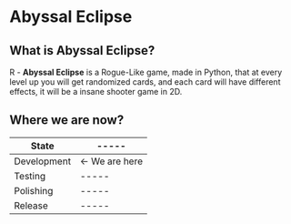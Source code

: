 # Abyssal Eclipse

## What is Abyssal Eclipse?
R - **Abyssal Eclipse** is a Rogue-Like game, made in Python, that at every level up you will get randomized cards, and each card will have different effects, it will be a insane shooter game in 2D.

## Where we are now?
<table>
    <thead>
        <tr>
            <th>State</th>
            <th>-----</th>
        </tr>
    </thead>
    <tbody>
        <tr>
            <td>Development</td>
            <td> ← We are here</td>
        </tr>
        <tr>
            <td>Testing</td>
            <td>-----</td>
        </tr>
        <tr>
            <td>Polishing</td>
            <td>-----</td>
        </tr>
        <tr>
            <td>Release</td>
            <td>-----</td>
        </tr>
    </tbody>
</table>
